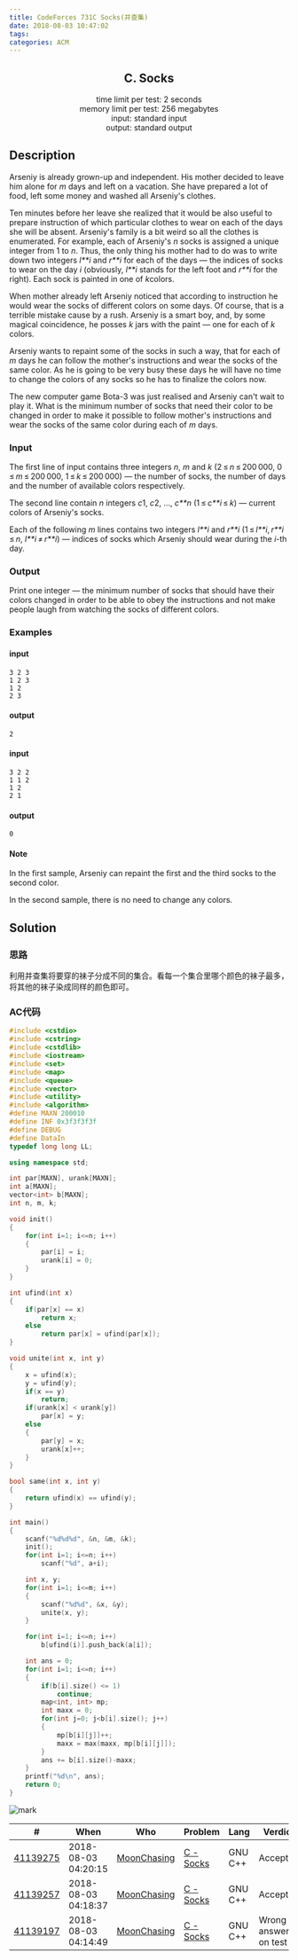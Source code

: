 ```yaml
---
title: CodeForces 731C Socks(并查集)
date: 2018-08-03 10:47:02
tags:
categories: ACM
---
```


<h2 align="center">C. Socks  </h2>

<div align="center">time limit per test: 2 seconds<br>memory limit per test: 256 megabytes<br>input: standard input<br>output: standard output</div>

## Description

Arseniy is already grown-up and independent. His mother decided to leave him alone for *m* days and left on a vacation. She have prepared a lot of food, left some money and washed all Arseniy's clothes.<!--more-->

Ten minutes before her leave she realized that it would be also useful to prepare instruction of which particular clothes to wear on each of the days she will be absent. Arseniy's family is a bit weird so all the clothes is enumerated. For example, each of Arseniy's *n* socks is assigned a unique integer from 1 to *n*. Thus, the only thing his mother had to do was to write down two integers *l**i* and *r**i* for each of the days — the indices of socks to wear on the day *i* (obviously, *l**i* stands for the left foot and *r**i* for the right). Each sock is painted in one of *k*colors.

When mother already left Arseniy noticed that according to instruction he would wear the socks of different colors on some days. Of course, that is a terrible mistake cause by a rush. Arseniy is a smart boy, and, by some magical coincidence, he posses *k* jars with the paint — one for each of *k* colors.

Arseniy wants to repaint some of the socks in such a way, that for each of *m* days he can follow the mother's instructions and wear the socks of the same color. As he is going to be very busy these days he will have no time to change the colors of any socks so he has to finalize the colors now.

The new computer game Bota-3 was just realised and Arseniy can't wait to play it. What is the minimum number of socks that need their color to be changed in order to make it possible to follow mother's instructions and wear the socks of the same color during each of *m* days.

### Input

The first line of input contains three integers *n*, *m* and *k* (2 ≤ *n* ≤ 200 000, 0 ≤ *m* ≤ 200 000, 1 ≤ *k* ≤ 200 000) — the number of socks, the number of days and the number of available colors respectively.

The second line contain *n* integers *c*1, *c*2, ..., *c**n* (1 ≤ *c**i* ≤ *k*) — current colors of Arseniy's socks.

Each of the following *m* lines contains two integers *l**i* and *r**i* (1 ≤ *l**i*, *r**i* ≤ *n*, *l**i* ≠ *r**i*) — indices of socks which Arseniy should wear during the *i*-th day.

### Output

Print one integer — the minimum number of socks that should have their colors changed in order to be able to obey the instructions and not make people laugh from watching the socks of different colors.

### Examples

#### input

```
3 2 3
1 2 3
1 2
2 3
```

#### output

```
2
```

#### input

```
3 2 2
1 1 2
1 2
2 1
```

#### output

```
0
```

#### Note

In the first sample, Arseniy can repaint the first and the third socks to the second color.

In the second sample, there is no need to change any colors. 

## Solution

### 思路

利用并查集将要穿的袜子分成不同的集合。看每一个集合里哪个颜色的袜子最多，将其他的袜子染成同样的颜色即可。

### AC代码

```c++
#include <cstdio>
#include <cstring>
#include <cstdlib>
#include <iostream>
#include <set>
#include <map>
#include <queue>
#include <vector>
#include <utility>
#include <algorithm>
#define MAXN 200010
#define INF 0x3f3f3f3f
#define DEBUG
#define DataIn
typedef long long LL;

using namespace std;

int par[MAXN], urank[MAXN];
int a[MAXN];
vector<int> b[MAXN];
int n, m, k;

void init()
{
    for(int i=1; i<=n; i++)
    {
        par[i] = i;
        urank[i] = 0;
    }
}

int ufind(int x)
{
    if(par[x] == x)
        return x;
    else
        return par[x] = ufind(par[x]);
}

void unite(int x, int y)
{
    x = ufind(x);
    y = ufind(y);
    if(x == y)
        return;
    if(urank[x] < urank[y])
        par[x] = y;
    else
    {
        par[y] = x;
        urank[x]++;
    }
}

bool same(int x, int y)
{
    return ufind(x) == ufind(y);
}

int main()
{
    scanf("%d%d%d", &n, &m, &k);
    init();
    for(int i=1; i<=n; i++)
        scanf("%d", a+i);

    int x, y;
    for(int i=1; i<=m; i++)
    {
        scanf("%d%d", &x, &y);
        unite(x, y);
    }

    for(int i=1; i<=n; i++)
        b[ufind(i)].push_back(a[i]);

    int ans = 0;
    for(int i=1; i<=n; i++)
    {
        if(b[i].size() <= 1)
            continue;
        map<int, int> mp;
        int maxx = 0;
        for(int j=0; j<b[i].size(); j++)
        {
            mp[b[i][j]]++;
            maxx = max(maxx, mp[b[i][j]]);
        }
        ans += b[i].size()-maxx;
    }
    printf("%d\n", ans);
    return 0;
}
```

![mark](http://cmhblog.cfzhao.com/blog/180803/987ggd9iHm.png)

| #                                                            | When                | Who                                                      | Problem                                                  | Lang    | Verdict                | Time   | Memory   |
| ------------------------------------------------------------ | ------------------- | -------------------------------------------------------- | -------------------------------------------------------- | ------- | ---------------------- | ------ | -------- |
| [41139275](http://codeforces.com/contest/731/submission/41139275) | 2018-08-03 04:20:15 | [MoonChasing](http://codeforces.com/profile/MoonChasing) | [C - Socks](http://codeforces.com/contest/731/problem/C) | GNU C++ | Accepted               | 202 ms | 9700 KB  |
| [41139257](http://codeforces.com/contest/731/submission/41139257) | 2018-08-03 04:18:37 | [MoonChasing](http://codeforces.com/profile/MoonChasing) | [C - Socks](http://codeforces.com/contest/731/problem/C) | GNU C++ | Accepted               | 187 ms | 11500 KB |
| [41139197](http://codeforces.com/contest/731/submission/41139197) | 2018-08-03 04:14:49 | [MoonChasing](http://codeforces.com/profile/MoonChasing) | [C - Socks](http://codeforces.com/contest/731/problem/C) | GNU C++ | Wrong answer on test 6 | 124 ms | 6600 KB  |